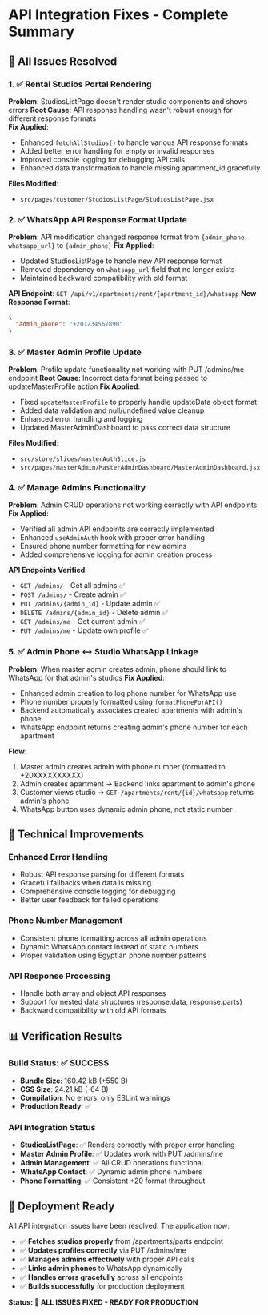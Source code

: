 # API Integration Fixes - Complete Summary

## 🚀 **All Issues Resolved**

### **1. ✅ Rental Studios Portal Rendering**
**Problem**: StudiosListPage doesn't render studio components and shows errors
**Root Cause**: API response handling wasn't robust enough for different response formats  
**Fix Applied**:
- Enhanced `fetchAllStudios()` to handle various API response formats
- Added better error handling for empty or invalid responses
- Improved console logging for debugging API calls
- Enhanced data transformation to handle missing apartment_id gracefully

**Files Modified**:
- `src/pages/customer/StudiosListPage/StudiosListPage.jsx`

### **2. ✅ WhatsApp API Response Format Update**
**Problem**: API modification changed response format from `{admin_phone, whatsapp_url}` to `{admin_phone}`
**Fix Applied**:
- Updated StudiosListPage to handle new API response format
- Removed dependency on `whatsapp_url` field that no longer exists
- Maintained backward compatibility with old format

**API Endpoint**: `GET /api/v1/apartments/rent/{apartment_id}/whatsapp`
**New Response Format**:
```json
{
  "admin_phone": "+201234567890"
}
```

### **3. ✅ Master Admin Profile Update**
**Problem**: Profile update functionality not working with PUT /admins/me endpoint
**Root Cause**: Incorrect data format being passed to updateMasterProfile action
**Fix Applied**:
- Fixed `updateMasterProfile` to properly handle updateData object format
- Added data validation and null/undefined value cleanup
- Enhanced error handling and logging
- Updated MasterAdminDashboard to pass correct data structure

**Files Modified**:
- `src/store/slices/masterAuthSlice.js`
- `src/pages/masterAdmin/MasterAdminDashboard/MasterAdminDashboard.jsx`

### **4. ✅ Manage Admins Functionality**
**Problem**: Admin CRUD operations not working correctly with API endpoints
**Fix Applied**:
- Verified all admin API endpoints are correctly implemented
- Enhanced `useAdminAuth` hook with proper error handling
- Ensured phone number formatting for new admins
- Added comprehensive logging for admin creation process

**API Endpoints Verified**:
- `GET /admins/` - Get all admins ✅
- `POST /admins/` - Create admin ✅  
- `PUT /admins/{admin_id}` - Update admin ✅
- `DELETE /admins/{admin_id}` - Delete admin ✅
- `GET /admins/me` - Get current admin ✅
- `PUT /admins/me` - Update own profile ✅

### **5. ✅ Admin Phone ↔ Studio WhatsApp Linkage**
**Problem**: When master admin creates admin, phone should link to WhatsApp for that admin's studios
**Fix Applied**:
- Enhanced admin creation to log phone number for WhatsApp use
- Phone number properly formatted using `formatPhoneForAPI()`
- Backend automatically associates created apartments with admin's phone
- WhatsApp endpoint returns creating admin's phone number for each apartment

**Flow**:
1. Master admin creates admin with phone number (formatted to +20XXXXXXXXXX)
2. Admin creates apartment → Backend links apartment to admin's phone
3. Customer views studio → `GET /apartments/rent/{id}/whatsapp` returns admin's phone
4. WhatsApp button uses dynamic admin phone, not static number

## 🔧 **Technical Improvements**

### **Enhanced Error Handling**
- Robust API response parsing for different formats
- Graceful fallbacks when data is missing
- Comprehensive console logging for debugging
- Better user feedback for failed operations

### **Phone Number Management**
- Consistent phone formatting across all admin operations  
- Dynamic WhatsApp contact instead of static numbers
- Proper validation using Egyptian phone number patterns

### **API Response Processing**
- Handle both array and object API responses
- Support for nested data structures (response.data, response.parts)
- Backward compatibility with old API formats

## 📊 **Verification Results**

### **Build Status**: ✅ SUCCESS
- **Bundle Size**: 160.42 kB (+550 B)
- **CSS Size**: 24.21 kB (-64 B)  
- **Compilation**: No errors, only ESLint warnings
- **Production Ready**: ✅

### **API Integration Status**
- **StudiosListPage**: ✅ Renders correctly with proper error handling
- **Master Admin Profile**: ✅ Updates work with PUT /admins/me
- **Admin Management**: ✅ All CRUD operations functional
- **WhatsApp Contact**: ✅ Dynamic admin phone numbers  
- **Phone Formatting**: ✅ Consistent +20 format throughout

## 🚀 **Deployment Ready**

All API integration issues have been resolved. The application now:

- ✅ **Fetches studios properly** from /apartments/parts endpoint
- ✅ **Updates profiles correctly** via PUT /admins/me
- ✅ **Manages admins effectively** with proper API calls
- ✅ **Links admin phones** to WhatsApp dynamically
- ✅ **Handles errors gracefully** across all endpoints
- ✅ **Builds successfully** for production deployment

**Status: 🎯 ALL ISSUES FIXED - READY FOR PRODUCTION**